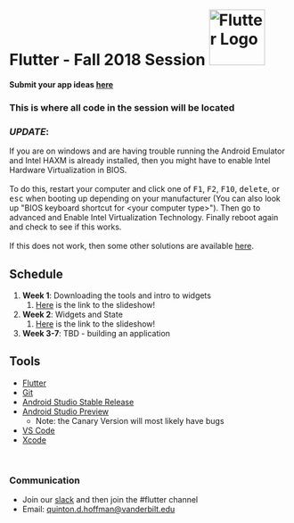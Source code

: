 # Flutter - Fall 2018 Session <img src="https://cdn-images-1.medium.com/max/1200/1*5-aoK8IBmXve5whBQM90GA.png" alt="Flutter Logo" width="100"/>

**Submit your app ideas [here](https://goo.gl/forms/mzWKkZCYkAulqWPf1)**

### This is where all code in the session will be located

### ***UPDATE***:
If you are on windows and are having trouble running the Android Emulator and Intel HAXM is already installed, then you might have to enable Intel Hardware Virtualization in BIOS.<br/><br/>To do this, restart your computer and click one of <kbd>F1</kbd>, <kbd>F2</kbd>, <kbd>F10</kbd>, <kbd>delete</kbd>, or <kbd>esc</kbd> when booting up depending on your manufacturer (You can also look up "BIOS keyboard shortcut for &lt;your computer type&gt;"). Then go to advanced and Enable Intel Virtualization Technology. Finally reboot again and check to see if this works.<br/><br/>If this does not work, then some other solutions are available [here](https://stackoverflow.com/questions/21635504/error-during-installing-haxm-vt-x-not-working).


## Schedule
1. **Week 1**: Downloading the tools and intro to widgets
   1. [Here][1] is the link to the slideshow!
2. **Week 2**: Widgets and State
   1. [Here](https://docs.google.com/presentation/d/1X69n9pYdgh9jn8edj46fuqyXIrpo6wYh2rVDzkNIENw/edit?usp=sharing) is the link to the slideshow!
3. **Week 3-7**: TBD - building an application

## Tools
- [Flutter][2]
- [Git][3]
- [Android Studio Stable Release][4]
- [Android Studio Preview][5]
  - Note: the Canary Version will most likely have bugs
- [VS Code][6]
- [Xcode][7]

<br/>

### Communication
- Join our [slack][8] and then join the \#flutter channel
- Email: quinton.d.hoffman@vanderbilt.edu


[1]: https://docs.google.com/presentation/d/10JftVNRk1Z14yZdmTTqQgVasUAePC3NxB2vZPaCelL4/edit?usp=sharing "Session 1 slideshow"
[2]: https://flutter.io "Flutter"
[3]: https://git-scm.com/downloads "Git"
[4]: https://developer.android.com/studio/ "Android Studio"
[5]: https://developer.android.com/studio/preview/ "Android Studio Preview"
[6]: https://code.visualstudio.com/ "Visual Studio"
[7]: https://developer.apple.com/xcode/ "Xcode"
[8]: vandyapps.slack.com "VandyApps Slack"
